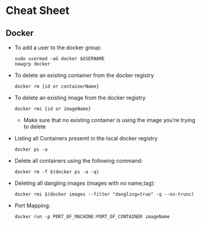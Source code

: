 # Cheat Sheet
## Docker

- To add a user to the docker group:

      sudo usermod -aG docker $USERNAME
      newgrp docker
- To delete an existing container from the docker registry

      docker rm {id or containerName}
- To delete an existing image from the docker registry

      docker rmi {id or imageName}
  - Make sure that no existing container is using the image you're trying to delete
- Listing all Containers presemt in the local docker registry

      docker ps -a
- Delete all containers using the following command:

      docker rm -f $(docker ps -a -q)
- Deleting all dangling images (images with no name,tag):

      docker rmi $(docker images --filter "dangling=true" -q --no-trunc)
- Port Mapping:

      docker run -p PORT_OF_MACHINE:PORT_OF_CONTAINER imageName
